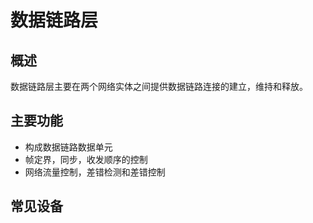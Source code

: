 
# 数据链路层

## 概述

数据链路层主要在两个网络实体之间提供数据链路连接的建立，维持和释放。

## 主要功能

* 构成数据链路数据单元
* 帧定界，同步，收发顺序的控制
* 网络流量控制，差错检测和差错控制

## 常见设备